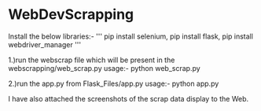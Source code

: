 # WebDevScrapping


Install the below libraries:-
'''
pip install selenium,
pip install flask,
pip install webdriver_manager
'''

1.)run the webscrap file which will be present in the webscrapping/web_scrap.py
  usage:- python web_scrap.py
  
2.)run the app.py from Flask_Files/app.py
  usage:- python app.py
  
 I have also attached the screenshots of the scrap data display to the Web.


